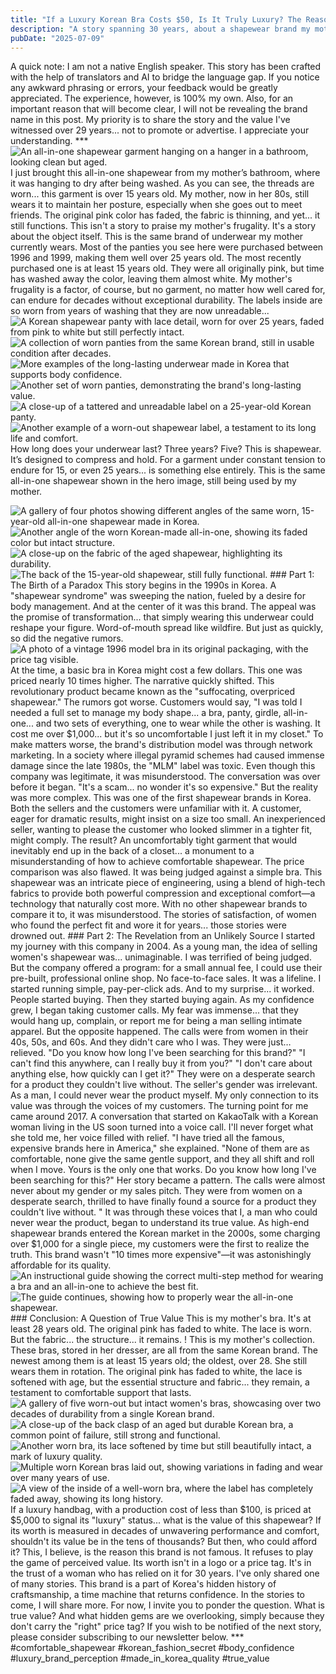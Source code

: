 ```yaml
---
title: "If a Luxury Korean Bra Costs $50, Is It Truly Luxury? The Reason This Brand Is Unknown."
description: "A story spanning 30 years, about a shapewear brand my mother has worn for decades. It's a tale of misunderstood value, market prejudice, and the quiet power of true quality. This is not a product review; it's a piece of history."
pubDate: "2025-07-09"
---
```

A quick note: I am not a native English speaker. This story has been crafted with the help of translators and AI to bridge the language gap. If you notice any awkward phrasing or errors, your feedback would be greatly appreciated. The experience, however, is 100% my own. Also, for an important reason that will become clear, I will not be revealing the brand name in this post. My priority is to share the story and the value I've witnessed over 29 years... not to promote or advertise. I appreciate your understanding. *** ![An all-in-one shapewear garment hanging on a hanger in a bathroom, looking clean but aged.](/shapewear-story/hero-15-year-old-all-in-one-shapewear.jpg "A 15-year-old garment, still in use today.") I just brought this all-in-one shapewear from my mother’s bathroom, where it was hanging to dry after being washed. As you can see, the threads are worn... this garment is over 15 years old. My mother, now in her 80s, still wears it to maintain her posture, especially when she goes out to meet friends. The original pink color has faded, the fabric is thinning, and yet... it still functions. This isn't a story to praise my mother's frugality. It's a story about the object itself. 
This is the same brand of underwear my mother currently wears. Most of the panties you see here were purchased between 1996 and 1999, making them well over 25 years old. The most recently purchased one is at least 15 years old. They were all originally pink, but time has washed away the color, leaving them almost white. My mother's frugality is a factor, of course, but no garment, no matter how well cared for, can endure for decades without exceptional durability. The labels inside are so worn from years of washing that they are now unreadable... ![A Korean shapewear panty with lace detail, worn for over 25 years, faded from pink to white but still perfectly intact.](/shapewear-story/korean-shapewear-panty-25-years-lace.jpg "A 25-year-old panty, a symbol of true value.") ![A collection of worn panties from the same Korean brand, still in usable condition after decades.](/shapewear-story/korean-shapewear-panty-25-years-collection1.jpg "A collection of well-worn comfortable shapewear panties.") ![More examples of the long-lasting underwear made in Korea that supports body confidence.](/shapewear-story/korean-shapewear-panty-25-years-collection2.jpg "Evidence of long-term use and quality craftsmanship made in Korea.") ![Another set of worn panties, demonstrating the brand's long-lasting value.](/shapewear-story/korean-shapewear-panty-25-years-collection3.jpg "The texture of a garment worn for more than two decades.") ![A close-up of a tattered and unreadable label on a 25-year-old Korean panty.](/shapewear-story/worn-panty-label-after-25-years-1.jpg "After 25 years, the tag is illegible, but the product remains.") ![Another example of a worn-out shapewear label, a testament to its long life and comfort.](/shapewear-story/worn-panty-label-after-25-years-2.jpg "The story of quality is told in the wear and tear of the label.")
How long does your underwear last? Three years? Five? This is shapewear. It’s designed to compress and hold. For a garment under constant tension to endure for 15, or even 25 years... is something else entirely. This is the same all-in-one shapewear shown in the hero image, still being used by my mother.

![A gallery of four photos showing different angles of the same worn, 15-year-old all-in-one shapewear made in Korea.](/shapewear-story/worn-korean-all-in-one-shapewear-1.jpg "Visible wear and tear on a 15-year-old piece of comfortable shapewear.")
![Another angle of the worn Korean-made all-in-one, showing its faded color but intact structure.](/shapewear-story/worn-korean-all-in-one-shapewear-2.jpg "A testament to the quality of this luxury shapewear.")
![A close-up on the fabric of the aged shapewear, highlighting its durability.](/shapewear-story/worn-korean-all-in-one-shapewear-3.jpg "The fabric shows its age but not failure, a key feature for body confidence.")
![The back of the 15-year-old shapewear, still fully functional.](/shapewear-story/worn-korean-all-in-one-shapewear-4.jpg "Still providing posture support after more than a decade of use.") ### Part 1: The Birth of a Paradox This story begins in the 1990s in Korea. A "shapewear syndrome" was sweeping the nation, fueled by a desire for body management. And at the center of it was this brand. The appeal was the promise of transformation... that simply wearing this underwear could reshape your figure. Word-of-mouth spread like wildfire. But just as quickly, so did the negative rumors. ![A photo of a vintage 1996 model bra in its original packaging, with the price tag visible.](/shapewear-story/vintage-bra-model-1.jpg "A vintage 1996 model, which I still own.") At the time, a basic bra in Korea might cost a few dollars. This one was priced nearly 10 times higher. The narrative quickly shifted. This revolutionary product became known as the "suffocating, overpriced shapewear." The rumors got worse. Customers would say, "I was told I needed a full set to manage my body shape... a bra, panty, girdle, all-in-one... and two sets of everything, one to wear while the other is washing. It cost me over $1,000... but it's so uncomfortable I just left it in my closet." To make matters worse, the brand's distribution model was through network marketing. In a society where illegal pyramid schemes had caused immense damage since the late 1980s, the "MLM" label was toxic. Even though this company was legitimate, it was misunderstood. The conversation was over before it began. "It's a scam... no wonder it's so expensive." But the reality was more complex. This was one of the first shapewear brands in Korea. Both the sellers and the customers were unfamiliar with it. A customer, eager for dramatic results, might insist on a size too small. An inexperienced seller, wanting to please the customer who looked slimmer in a tighter fit, might comply. The result? An uncomfortably tight garment that would inevitably end up in the back of a closet... a monument to a misunderstanding of how to achieve comfortable shapewear. The price comparison was also flawed. It was being judged against a simple bra. This shapewear was an intricate piece of engineering, using a blend of high-tech fabrics to provide both powerful compression and exceptional comfort—a technology that naturally cost more. With no other shapewear brands to compare it to, it was misunderstood. The stories of satisfaction, of women who found the perfect fit and wore it for years... those stories were drowned out. ### Part 2: The Revelation from an Unlikely Source I started my journey with this company in 2004. As a young man, the idea of selling women's shapewear was... unimaginable. I was terrified of being judged. But the company offered a program: for a small annual fee, I could use their pre-built, professional online shop. No face-to-face sales. It was a lifeline. I started running simple, pay-per-click ads. And to my surprise... it worked. People started buying. Then they started buying again. As my confidence grew, I began taking customer calls. My fear was immense... that they would hang up, complain, or report me for being a man selling intimate apparel. But the opposite happened. The calls were from women in their 40s, 50s, and 60s. And they didn't care who I was. They were just… relieved. "Do you know how long I've been searching for this brand?" "I can't find this anywhere, can I really buy it from you?" "I don't care about anything else, how quickly can I get it?" They were on a desperate search for a product they couldn't live without. The seller's gender was irrelevant. 
As a man, I could never wear the product myself. My only connection to its value was through the voices of my customers. The turning point for me came around 2017. A conversation that started on KakaoTalk with a Korean woman living in the US soon turned into a voice call. I'll never forget what she told me, her voice filled with relief.
"I have tried all the famous, expensive brands here in America," she explained. "None of them are as comfortable, none give the same gentle support, and they all shift and roll when I move. Yours is the only one that works. Do you know how long I've been searching for this?"
Her story became a pattern. The calls were almost never about my gender or my sales pitch. They were from women on a desperate search, thrilled to have finally found a source for a product they couldn't live without.
" It was through these voices that I, a man who could never wear the product, began to understand its true value. As high-end shapewear brands entered the Korean market in the 2000s, some charging over $1,000 for a single piece, my customers were the first to realize the truth. This brand wasn't "10 times more expensive"—it was astonishingly affordable for its quality. ![An instructional guide showing the correct multi-step method for wearing a bra and an all-in-one to achieve the best fit.](/shapewear-story/how-to-wear-bra-guide.jpg "The correct wearing method for the bra.") ![The guide continues, showing how to properly wear the all-in-one shapewear.](/shapewear-story/how-to-wear-all-in-one-guide.jpg "The correct wearing method for the all-in-one.") ### Conclusion: A Question of True Value This is my mother's bra. It's at least 28 years old. The original pink has faded to white. The lace is worn. But the fabric... the structure... it remains. !
This is my mother's collection. These bras, stored in her dresser, are all from the same Korean brand. The newest among them is at least 15 years old; the oldest, over 28. She still wears them in rotation. The original pink has faded to white, the lace is softened with age, but the essential structure and fabric... they remain, a testament to comfortable support that lasts. ![A gallery of five worn-out but intact women's bras, showcasing over two decades of durability from a single Korean brand.](/shapewear-story/durable-korean-luxury-bra-28-years-1.jpg "A collection of Korean bras, some over 25 years old, demonstrating long-lasting quality.") ![A close-up of the back clasp of an aged but durable Korean bra, a common point of failure, still strong and functional.](/shapewear-story/durable-korean-luxury-bra-28-years-2.jpg "The clasp, a testament to the durable construction of this comfortable shapewear.") ![Another worn bra, its lace softened by time but still beautifully intact, a mark of luxury quality.](/shapewear-story/durable-korean-luxury-bra-28-years-3.jpg "High-end lingerie quality that endures for decades.") ![Multiple worn Korean bras laid out, showing variations in fading and wear over many years of use.](/shapewear-story/durable-korean-luxury-bra-28-years-4.jpg "A visual history of a brand's commitment to comfortable, durable shapewear.") ![A view of the inside of a well-worn bra, where the label has completely faded away, showing its long history.](/shapewear-story/durable-korean-luxury-bra-28-years-5.jpg "The quality remains long after the label has disappeared.")
If a luxury handbag, with a production cost of less than $100, is priced at $5,000 to signal its "luxury" status... what is the value of this shapewear? If its worth is measured in decades of unwavering performance and comfort, shouldn't its value be in the tens of thousands? But then, who could afford it? This, I believe, is the reason this brand is not famous. It refuses to play the game of perceived value. Its worth isn't in a logo or a price tag. It's in the trust of a woman who has relied on it for 30 years. I've only shared one of many stories. This brand is a part of Korea's hidden history of craftsmanship, a time machine that returns confidence. In the stories to come, I will share more. For now, I invite you to ponder the question. What is true value? And what hidden gems are we overlooking, simply because they don't carry the "right" price tag? If you wish to be notified of the next story, please consider subscribing to our newsletter below. *** #comfortable_shapewear #korean_fashion_secret #body_confidence #luxury_brand_perception #made_in_korea_quality #true_value